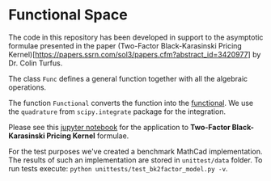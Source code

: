# Functional Space
The code in this repository has been developed in support to the asymptotic formulae presented in the paper (Two-Factor Black-Karasinski Pricing Kernel)[https://papers.ssrn.com/sol3/papers.cfm?abstract_id=3420977] by Dr. Colin Turfus.

The class `Func` defines a general function together with all the algebraic operations.


The function `Functional` converts the function into the [functional](https://en.wikipedia.org/wiki/Functional_(mathematics)). We use the `quadrature` from `scipy.integrate` package for the integration.

Please see this [jupyter notebook](https://nbviewer.jupyter.org/github/ashubertt/functional_space/blob/uat/jupyter/Two-Factor%20Black-Karasinski%20Pricing%20Kernel.ipynb) for the application to **Two-Factor Black-Karasinski Pricing Kernel** formulae.

For the test purposes we've created a benchmark MathCad implementation. The results of such an implementation are stored in `unittest/data` folder. To run tests execute:
`python unittests/test_bk2factor_model.py -v`.

